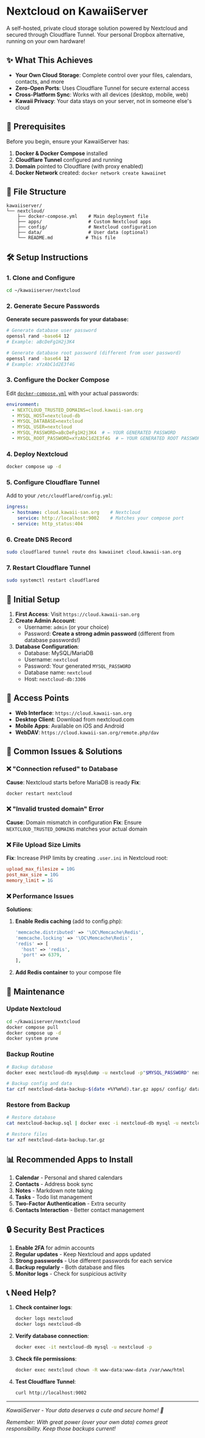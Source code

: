 # Nextcloud on KawaiiServer

A self-hosted, private cloud storage solution powered by Nextcloud and secured through Cloudflare Tunnel. Your personal Dropbox alternative, running on your own hardware!

## ✨ What This Achieves

- **Your Own Cloud Storage**: Complete control over your files, calendars, contacts, and more
- **Zero-Open Ports**: Uses Cloudflare Tunnel for secure external access
- **Cross-Platform Sync**: Works with all devices (desktop, mobile, web)
- **Kawaii Privacy**: Your data stays on your server, not in someone else's cloud

## 🚀 Prerequisites

Before you begin, ensure your KawaiiServer has:

1. **Docker & Docker Compose** installed
2. **Cloudflare Tunnel** configured and running
3. **Domain** pointed to Cloudflare (with proxy enabled)
4. **Docker Network** created: `docker network create kawaiinet`

## 📁 File Structure

```
kawaiiserver/
└── nextcloud/
    ├── docker-compose.yml    # Main deployment file
    ├── apps/                 # Custom Nextcloud apps
    ├── config/               # Nextcloud configuration
    ├── data/                 # User data (optional)
    └── README.md            # This file
```

## 🛠️ Setup Instructions

### 1. Clone and Configure

```bash
cd ~/kawaiiserver/nextcloud
```

### 2. Generate Secure Passwords

**Generate secure passwords for your database:**

```bash
# Generate database user password
openssl rand -base64 12
# Example: aBcDeFg1H2j3K4

# Generate database root password (different from user password)
openssl rand -base64 12
# Example: xYzAbC1d2E3f4G
```

### 3. Configure the Docker Compose

Edit [`docker-compose.yml`](./docker-compose.yml) with your actual passwords:

```yaml
environment:
  - NEXTCLOUD_TRUSTED_DOMAINS=cloud.kawaii-san.org
  - MYSQL_HOST=nextcloud-db
  - MYSQL_DATABASE=nextcloud
  - MYSQL_USER=nextcloud
  - MYSQL_PASSWORD=aBcDeFg1H2j3K4  # ← YOUR GENERATED PASSWORD
  - MYSQL_ROOT_PASSWORD=xYzAbC1d2E3f4G  # ← YOUR GENERATED ROOT PASSWORD
```

### 4. Deploy Nextcloud

```bash
docker compose up -d
```

### 5. Configure Cloudflare Tunnel

Add to your `/etc/cloudflared/config.yml`:

```yaml
ingress:
  - hostname: cloud.kawaii-san.org    # Nextcloud
    service: http://localhost:9002    # Matches your compose port
  - service: http_status:404
```

### 6. Create DNS Record

```bash
sudo cloudflared tunnel route dns kawaiinet cloud.kawaii-san.org
```

### 7. Restart Cloudflare Tunnel

```bash
sudo systemctl restart cloudflared
```

## 🔧 Initial Setup

1. **First Access**: Visit `https://cloud.kawaii-san.org`
2. **Create Admin Account**: 
   - Username: `admin` (or your choice)
   - Password: **Create a strong admin password** (different from database passwords!)
3. **Database Configuration**:
   - Database: MySQL/MariaDB
   - Username: `nextcloud`
   - Password: Your generated `MYSQL_PASSWORD`
   - Database name: `nextcloud`
   - Host: `nextcloud-db:3306`

## 🎯 Access Points

- **Web Interface**: `https://cloud.kawaii-san.org`
- **Desktop Client**: Download from nextcloud.com
- **Mobile Apps**: Available on iOS and Android
- **WebDAV**: `https://cloud.kawaii-san.org/remote.php/dav`

## 🚨 Common Issues & Solutions

### ❌ "Connection refused" to Database
**Cause**: Nextcloud starts before MariaDB is ready
**Fix**: 
```bash
docker restart nextcloud
```

### ❌ "Invalid trusted domain" Error
**Cause**: Domain mismatch in configuration
**Fix**: Ensure `NEXTCLOUD_TRUSTED_DOMAINS` matches your actual domain

### ❌ File Upload Size Limits
**Fix**: Increase PHP limits by creating `.user.ini` in Nextcloud root:
```ini
upload_max_filesize = 10G
post_max_size = 10G
memory_limit = 1G
```

### ❌ Performance Issues
**Solutions**:
1. **Enable Redis caching** (add to config.php):
   ```php
   'memcache.distributed' => '\OC\Memcache\Redis',
   'memcache.locking' => '\OC\Memcache\Redis',
   'redis' => [
     'host' => 'redis',
     'port' => 6379,
   ],
   ```
2. **Add Redis container** to your compose file

## 🔄 Maintenance

### Update Nextcloud
```bash
cd ~/kawaiiserver/nextcloud
docker compose pull
docker compose up -d
docker system prune
```

### Backup Routine
```bash
# Backup database
docker exec nextcloud-db mysqldump -u nextcloud -p"$MYSQL_PASSWORD" nextcloud > nextcloud-backup-$(date +%Y%m%d).sql

# Backup config and data
tar czf nextcloud-data-backup-$(date +%Y%m%d).tar.gz apps/ config/ data/
```

### Restore from Backup
```bash
# Restore database
cat nextcloud-backup.sql | docker exec -i nextcloud-db mysql -u nextcloud -p"$MYSQL_PASSWORD" nextcloud

# Restore files
tar xzf nextcloud-data-backup.tar.gz
```

## 📊 Recommended Apps to Install

1. **Calendar** - Personal and shared calendars
2. **Contacts** - Address book sync
3. **Notes** - Markdown note taking
4. **Tasks** - Todo list management
5. **Two-Factor Authentication** - Extra security
6. **Contacts Interaction** - Better contact management

## 🔒 Security Best Practices

1. **Enable 2FA** for admin accounts
2. **Regular updates** - Keep Nextcloud and apps updated
3. **Strong passwords** - Use different passwords for each service
4. **Backup regularly** - Both database and files
5. **Monitor logs** - Check for suspicious activity

## 📞 Need Help?

1. **Check container logs**:
   ```bash
   docker logs nextcloud
   docker logs nextcloud-db
   ```

2. **Verify database connection**:
   ```bash
   docker exec -it nextcloud-db mysql -u nextcloud -p
   ```

3. **Check file permissions**:
   ```bash
   docker exec nextcloud chown -R www-data:www-data /var/www/html
   ```

4. **Test Cloudflare Tunnel**:
   ```bash
   curl http://localhost:9002
   ```

---

*KawaiiServer - Your data deserves a cute and secure home! 💖*

*Remember: With great power (over your own data) comes great responsibility. Keep those backups current!*
